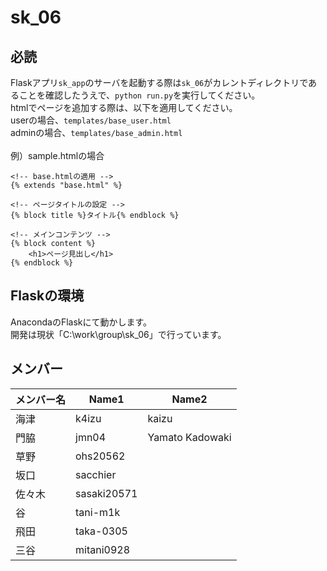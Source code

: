 # sk_06

## 必読

Flaskアプリ`sk_app`のサーバを起動する際は`sk_06`がカレントディレクトリであることを確認したうえで、`python run.py`を実行してください。\
htmlでページを追加する際は、以下を適用してください。\
userの場合、`templates/base_user.html`\
adminの場合、`templates/base_admin.html`\
\
例）sample.htmlの場合
```
<!-- base.htmlの適用 -->
{% extends "base.html" %}

<!-- ページタイトルの設定 -->
{% block title %}タイトル{% endblock %}

<!-- メインコンテンツ -->
{% block content %}
    <h1>ページ見出し</h1>
{% endblock %}
```

## Flaskの環境
AnacondaのFlaskにて動かします。
\
開発は現状「C:\work\group\sk_06」で行っています。


## メンバー

| メンバー名 | Name1      | Name2        |
| ----- | ---------- | ------------ |
| 海津     | k4izu | kaizu  |
| 門脇    | jmn04 | Yamato Kadowaki  |
| 草野 | ohs20562 |  |
| 坂口    | sacchier |              |
| 佐々木    | sasaki20571 |  |
| 谷    | tani-m1k |  |
| 飛田    | taka-0305  |  |
| 三谷    | mitani0928 |  |
